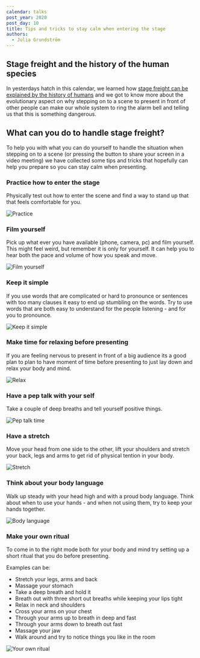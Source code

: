 ```yaml
---
calendar: talks
post_year: 2020
post_day: 10
title: Tips and tricks to stay calm when entering the stage
authors:
  - Julia Grundström
---
```

## Stage freight and the history of the human species

In yesterdays hatch in this calendar, we learned how [stage freight can be explained by the history of humans](https://www.talks.christmas/2020/9) and we got to know more about the evolutionary aspect on why stepping on to a scene to present in front of other people can make our whole system to ring the alarm bell and telling us that this is something dangerous.

## What can you do to handle stage freight?

To help you with what you can do yourself to handle the situation when stepping on to a scene (or pressing the button to share your screen in a video meeting) we have collected some tips and tricks that hopefully can help you prepare so you can stay calm when presenting. 

### Practice how to enter the stage

Physically test out how to enter the scene and find a way to stand up that that feels comfortable for you. 

![Practice](https://media.giphy.com/media/9RZXeqq2JynCXqltQS/giphy.gif)

### Film yourself

Pick up what ever you have available (phone, camera, pc) and film yourself. This might feel weird, but remember it is only for yourself. It can help you to hear both the pace and volume of how you speak and move.

![Film yourself](https://media.giphy.com/media/m2J5d72A5xRXq/giphy.gif)

### Keep it simple

If you use words that are complicated or hard to pronounce or sentences with too many clauses it easy to end up stumbling on the words. Try to use words that are both easy to understand for the people listening - and for you to pronounce. 

![Keep it simple](https://media.giphy.com/media/dWy2WwcB3wvX8QA1Iu/giphy.gif)

### Make time for relaxing before presenting

If you are feeling nervous to present in front of a big audience its a good plan to plan to have moment of time before presenting to just lay down and relax your body and mind.

![Relax](https://media.giphy.com/media/yLDHG0e6QNVja/giphy.gif)

### Have a pep talk with your self

Take a couple of deep breaths and tell yourself positive things.

![Pep talk time](https://media.giphy.com/media/xTiTnEHBh7qapyuvwQ/giphy.gif)

### Have a stretch

Move your head from one side to the other, lift your shoulders and stretch your back, legs and arms to get rid of physical tention in your body.


![Stretch](https://media.giphy.com/media/vHinHbgSXx5ao/giphy.gif)

### Think about your body language

Walk up steady with your head high and with a proud body language. Think about when to use your hands - and when not using them, try to keep your hands together. 


![Body language](https://media.giphy.com/media/l0ExghDSRxU2g55sc/giphy.gif)

### Make your own ritual

To come in to the right mode both for your body and mind try setting up a short ritual that you do before presenting. 

Examples can be:

- Stretch your legs, arms and back
- Massage your stomach
- Take a deep breath and hold it
- Breath out with three short out breaths while keeping your lips tight
- Relax in neck and shoulders
- Cross your arms on your chest
- Through your arms up to breath in deep and fast
- Through your arms down to breath out fast
- Massage your jaw
- Walk around and try to notice things you like in the room

![Your own ritual](https://media.giphy.com/media/VSrk2xIywiFzO/giphy.gif)